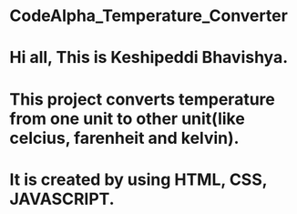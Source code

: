 # CodeAlpha_Temperature_Converter
# Hi all, This is Keshipeddi Bhavishya.
# This project converts temperature from one unit to other unit(like celcius, farenheit and kelvin).
# It is created by using HTML, CSS, JAVASCRIPT.
